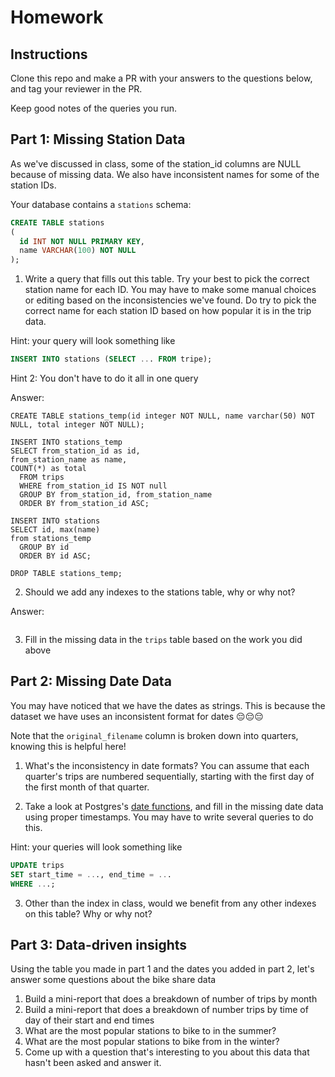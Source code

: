 # Homework

## Instructions

Clone this repo and make a PR with your answers to the questions below, and tag your reviewer in the PR.

Keep good notes of the queries you run.

## Part 1: Missing Station Data

As we've discussed in class, some of the station_id columns are NULL because of missing data. We also have inconsistent names for some of the station IDs.

Your database contains a `stations` schema:

```sql
CREATE TABLE stations
(
  id INT NOT NULL PRIMARY KEY,
  name VARCHAR(100) NOT NULL
);
```

1. Write a query that fills out this table. Try your best to pick the correct station name for each ID. You may have to make some manual choices or editing based on the inconsistencies we've found. Do try to pick the correct name for each station ID based on how popular it is in the trip data.

Hint: your query will look something like

```sql
INSERT INTO stations (SELECT ... FROM tripe);
```

Hint 2: You don't have to do it all in one query

Answer:

```
CREATE TABLE stations_temp(id integer NOT NULL, name varchar(50) NOT NULL, total integer NOT NULL);

INSERT INTO stations_temp
SELECT from_station_id as id,
from_station_name as name,
COUNT(*) as total
  FROM trips
  WHERE from_station_id IS NOT null
  GROUP BY from_station_id, from_station_name
  ORDER BY from_station_id ASC;

INSERT INTO stations
SELECT id, max(name)
from stations_temp
  GROUP BY id
  ORDER BY id ASC;

DROP TABLE stations_temp;
```

2. Should we add any indexes to the stations table, why or why not?

Answer:

```I don't believe we need to. Everything has a unique key and value. I tried adding an index for the id, the indexes doubled in size but the execution time took longer.

```

3. Fill in the missing data in the `trips` table based on the work you did above

## Part 2: Missing Date Data

You may have noticed that we have the dates as strings. This is because the dataset we have uses an inconsistent format for dates 😔😔😔

Note that the `original_filename` column is broken down into quarters, knowing this is helpful here!

1. What's the inconsistency in date formats? You can assume that each quarter's trips are numbered sequentially, starting with the first day of the first month of that quarter.

2. Take a look at Postgres's [date functions](https://www.postgresql.org/docs/12/functions-datetime.html), and fill in the missing date data using proper timestamps. You may have to write several queries to do this.

Hint: your queries will look something like

```sql
UPDATE trips
SET start_time = ..., end_time = ...
WHERE ...;
```

3. Other than the index in class, would we benefit from any other indexes on this table? Why or why not?

## Part 3: Data-driven insights

Using the table you made in part 1 and the dates you added in part 2, let's answer some questions about the bike share data

1. Build a mini-report that does a breakdown of number of trips by month
2. Build a mini-report that does a breakdown of number trips by time of day of their start and end times
3. What are the most popular stations to bike to in the summer?
4. What are the most popular stations to bike from in the winter?
5. Come up with a question that's interesting to you about this data that hasn't been asked and answer it.
